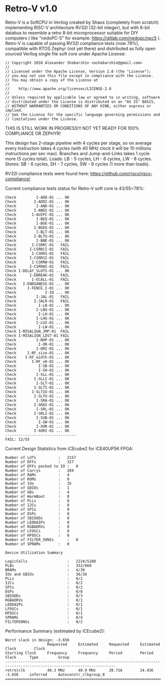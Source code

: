 # Retro-V v1.0
Retro-V is a SoftCPU in Verilog created by Shaos (completely from scratch)
implementing RISC-V architecture RV32I (32-bit integer), but with 8-bit databus
to resemble a retro 8-bit microprocessor suitable for DIY computers
( like "nedoPC-5" for example: https://gitlab.com/nedopc/npc5 ).
Retro-V is capable of passing RV32I compliance tests (now 78%), compatible with RTOS Zephyr (not yet there)
and distributed as fully open sourced Verilog single file soft core under Apache License:

    // Copyright 2018 Alexander Shabarshin <ashabarshin@gmail.com>
    //
    // Licensed under the Apache License, Version 2.0 (the "License");
    // you may not use this file except in compliance with the License.
    // You may obtain a copy of the License at
    //
    //    http://www.apache.org/licenses/LICENSE-2.0
    //
    // Unless required by applicable law or agreed to in writing, software
    // distributed under the License is distributed on an "AS IS" BASIS,
    // WITHOUT WARRANTIES OR CONDITIONS OF ANY KIND, either express or implied.
    // See the License for the specific language governing permissions and
    // limitations under the License.

THIS IS STILL WORK IN PROGRESS!!! NOT YET READY FOR 100% COMPLIANCE OR ZEPHYR!

This design has 2-stage pipeline with 4 cycles per stage, so on average every instruction
takes 4 cycles (with 40 MHz clock it will be 10 millions instructions per sec max).
Branches and Jump-and-Links takes 1 cycle more (5 cycles total).
Loads: LB - 5 cycles, LH - 6 cycles, LW - 8 cycles.
Stores: SB - 6 cycles, SH - 7 cycles, SW - 9 cycles (1 more than loads).

RV32I compliance tests were found here: https://github.com/riscv/riscv-compliance/

Current compliance tests status for Retro-V soft core is 43/55=78%:

    Check         I-ADD-01 ... OK
    Check        I-ADDI-01 ... OK
    Check         I-AND-01 ... OK
    Check        I-ANDI-01 ... OK
    Check       I-AUIPC-01 ... OK
    Check         I-BEQ-01 ... OK
    Check         I-BGE-01 ... OK
    Check        I-BGEU-01 ... OK
    Check         I-BLT-01 ... OK
    Check        I-BLTU-01 ... OK
    Check         I-BNE-01 ... OK
    Check       I-CSRRC-01   FAIL
    Check      I-CSRRCI-01   FAIL
    Check       I-CSRRS-01   FAIL
    Check      I-CSRRSI-01   FAIL
    Check       I-CSRRW-01   FAIL
    Check      I-CSRRWI-01   FAIL
    Check I-DELAY_SLOTS-01 ... OK
    Check      I-EBREAK-01   FAIL
    Check       I-ECALL-01   FAIL
    Check   I-ENDIANESS-01 ... OK
    Check     I-FENCE.I-01 ... OK
    Check             I-IO ... OK
    Check         I-JAL-01   FAIL
    Check        I-JALR-01   FAIL
    Check          I-LB-01 ... OK
    Check         I-LBU-01 ... OK
    Check          I-LH-01 ... OK
    Check         I-LHU-01 ... OK
    Check         I-LUI-01 ... OK
    Check          I-LW-01 ... OK
    Check I-MISALIGN_JMP-01  FAIL
    Check I-MISALIGN_LDST-01 FAIL
    Check         I-NOP-01 ... OK
    Check          I-OR-01 ... OK
    Check         I-ORI-01 ... OK
    Check     I-RF_size-01 ... OK
    Check    I-RF_width-01 ... OK
    Check       I-RF_x0-01 ... OK
    Check          I-SB-01 ... OK
    Check          I-SH-01 ... OK
    Check         I-SLL-01 ... OK
    Check        I-SLLI-01 ... OK
    Check         I-SLT-01 ... OK
    Check        I-SLTI-01 ... OK
    Check       I-SLTIU-01 ... OK
    Check        I-SLTU-01 ... OK
    Check         I-SRA-01 ... OK
    Check        I-SRAI-01 ... OK
    Check         I-SRL-01 ... OK
    Check        I-SRLI-01 ... OK
    Check         I-SUB-01 ... OK
    Check          I-SW-01 ... OK
    Check         I-XOR-01 ... OK
    Check        I-XORI-01 ... OK
    --------------------------------
    FAIL: 12/55

Current Design Statistics from iCEcube2 for iCE40UP5K FPGA:

    Number of LUTs      	:	2157
    Number of DFFs      	:	327
    Number of DFFs packed to IO	:	0
    Number of Carrys    	:	269
    Number of RAMs      	:	4
    Number of ROMs      	:	0
    Number of IOs       	:	35
    Number of GBIOs     	:	1
    Number of GBs       	:	4
    Number of WarmBoot  	:	0
    Number of PLLs      	:	0
    Number of I2Cs      	:	0
    Number of SPIs      	:	0
    Number of DSPs      	:	0
    Number of SBIOODs     	:	0
    Number of LEDDAIPs     	:	0
    Number of RGBADRVs     	:	0
    Number of LFOSCs     	:	0
    Number of HFOSCs     	:	0
    Number of FILTER_50NSs     	:	0
    Number of SPRAMs     	:	0

    Device Utilization Summary

    LogicCells                  :	2224/5280
    PLBs                        :	352/660
    BRAMs                       :	4/30
    IOs and GBIOs               :	36/36
    PLLs                        :	0/1
    I2Cs                        :	0/2
    SPIs                        :	0/2
    DSPs                        :	0/8
    SBIOODs                     :	0/3
    RGBADRVs                    :	0/1
    LEDDAIPs                    :	0/1
    LFOSCs                      :	0/1
    HFOSCs                      :	0/1
    SPRAMs                      :	0/4
    FILTER50NSs                 :	0/2

Performance Summary (estimated by iCEcube2):

    Worst slack in design: -3.656
                       Requested     Estimated     Requested     Estimated                Clock        Clock                
    Starting Clock     Frequency     Frequency     Period        Period        Slack      Type         Group                
    ------------------------------------------------------------------------------------------------------------------------
    retro|clk          48.3 MHz      40.9 MHz      20.716        24.436        -3.656     inferred     Autoconstr_clkgroup_0
    ========================================================================================================================

